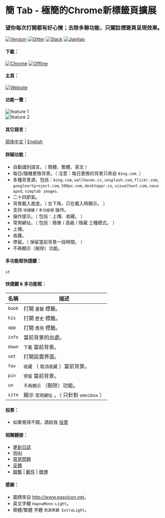 簡 Tab - 極簡的Chrome新標籤頁擴展
=======
### 望你每次打開都有好心情；去除多餘功能，只關註標簽頁呈現效果。
[![Version][version-badge]][version-link]
[![Gitter][gitter-badge]][gitter-link]
[![Slack][slack-badge]][slack-link]
[![Jianliao][jianliao-badge]][jianliao-link]

#### 下載：
[![Chrome][chrome-badge]][chrome-link]
[![Offline][offline-badge]][offline-link]

#### 主頁：
[![Website][www-badge]][www-link]

#### 功能一覽：
![feature 1](http://i.imgur.com/BZGMo4p.jpg)  
![feature 2](http://i.imgur.com/auWFlc9.jpg)

#### 其它語言：
[简体中文](https://github.com/kenshin/simptab/blob/master/README.tw.md) | [English](https://github.com/kenshin/simptab/blob/master/README.en.md)

#### 詳細功能：
- 自動識別語言。（ 簡體、繁體、英文 ）
- 每日/隨機更換背景。（ 注意：每日更換的背景只來自 `Bing.com`. ）
- 多種背景源，包括：`bing.com`, `wallhaven.cc`, `unsplash.com`, `flickr.com`, `googleartproject.com`, `500px.com`, `desktoppr.co`, `visualhunt.com`, `nasa apod`, `simptab images`.
- 二十四節氣。
- 背景載入進度。（ 左下角，只在載入時顯示。 ）
- 支持 `快捷鍵` / `多功能框` 操作。
- 操作提示。（ 包括：上傳、收藏。 ）
- 常用網址。（ 包括：簡單 / 高級 / 隱藏 三種模式。 ）
- 上傳。
- 收藏。
- 停留。（ 保留當前背景一段時間。 ）
- 不再顯示（刪除）功能。

#### 多功能框快捷鍵：
`st`

#### 快捷鍵 & 多功能框：
名稱 | 描述
------ | ------
`book` | 打開 `書籤` 標籤。
`his ` | 打開 `歷史` 標籤。
`app ` | 打開 `應用` 標籤。
`info` | 當前背景的出處。
`down` | `下載` 當前背景。
`set ` | 打開設置界面。
`fav`  | `收藏` （ `取消收藏` ）當前背景。
`pin`  | `停留` 當前背景。
`un`   | `不再顯示` （刪除）功能。
`site` | 顯示 `常用網址` 。（ 只針對 `omnibox` ）

#### 投票：
* 如果覺得不錯，請給我 [投票](https://chrome.google.com/webstore/detail/simptab-new-tab/kbgmbmkhepchmmcnbdbclpkpegbgikjc)

#### 相關鏈接：
* [更新日誌](https://github.com/kenshin/simptab/blob/master/CHANGELOG.md)
* [Wiki](https://github.com/kenshin/simptab/wiki)
* [常見問題](https://github.com/Kenshin/simptab/wiki/常见问题)
* [反饋](https://github.com/kenshin/simptab/issues)
* [聯繫](http://kenshin.wang) | [郵件](kenshin@ksria.com) | [微博](http://weibo.com/23784148)

#### 感謝：
- 圖標來自 <http://www.easyicon.net>。
- 英文字體 `HapnaMono-Light`。
- 簡體/繁體 字體 `思源黑體 ExtraLight`。

<!-- Link -->
[www-badge]:        https://img.shields.io/badge/website-_simptab.ksria.com-1DBA90.svg
[www-link]:         http://ksria.com/simptab
[version-badge]:    https://img.shields.io/badge/lastest_version-1.5.0-blue.svg
[version-link]:     https://github.com/kenshin/simptab/releases
[chrome-badge]:     https://img.shields.io/badge/download-_chrome_webstore-brightgreen.svg
[chrome-link]:      https://chrome.google.com/webstore/detail/simptab-new-tab/kbgmbmkhepchmmcnbdbclpkpegbgikjc
[offline-badge]:    https://img.shields.io/badge/download-_crx-brightgreen.svg
[offline-link]:     http://ksria.com/simptab/crx/1.5.0/simptab.crx
[gitter-badge]:     https://badges.gitter.im/kenshin/simptab.svg
[gitter-link]:      https://gitter.im/kenshin/simptab?utm_source=badge&utm_medium=badge&utm_campaign=pr-badge
[slack-badge]:      https://img.shields.io/badge/chat-slack-orange.svg
[slack-link]:       https://simptab-crx.slack.com/
[jianliao-badge]:   https://img.shields.io/badge/chat-jianliao-yellowgreen.svg
[jianliao-link]:    https://guest.jianliao.com/rooms/76dce8b01v
